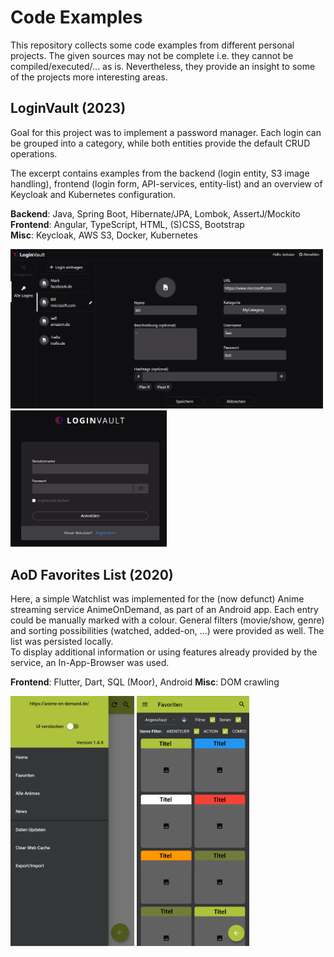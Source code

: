 # Code Examples

This repository collects some code examples from different personal projects.
The given sources may not be complete i.e. they cannot be
compiled/executed/... as is. Nevertheless, they provide an insight to some
of the projects more interesting areas.

## LoginVault (2023)
Goal for this project was to implement a password manager.
Each login can be grouped into a category, while both entities provide
the default CRUD operations.

The excerpt contains examples from the backend (login entity, S3 image handling),
frontend (login form, API-services, entity-list) and an overview of Keycloak and Kubernetes
configuration.

**Backend**: Java, Spring Boot, Hibernate/JPA, Lombok, AssertJ/Mockito  
**Frontend**: Angular, TypeScript, HTML, (S)CSS, Bootstrap  
**Misc**: Keycloak, AWS S3, Docker, Kubernetes

<img alt="LoginVault.png" src="images/LoginVault.png" width="500em"/>

<img alt="LoginVault_keycloak.png" src="images/LoginVault_keycloak.png" width="250em"/>

## AoD Favorites List (2020)
Here, a simple Watchlist was implemented for the (now defunct) Anime streaming service AnimeOnDemand,
as part of an Android app. Each entry could be manually marked with a colour. General filters (movie/show, genre)
and sorting possibilities (watched, added-on, ...) were provided as well. The list was persisted locally.  
To display additional information or using features already provided by the service, an In-App-Browser was used.

**Frontend**: Flutter, Dart, SQL (Moor), Android
**Misc**: DOM crawling

<img alt="AoD_menu.jpg" src="images/AoD_menu.jpg" height="400em"/>

<img alt="AoD_favorites.jpg" src="images/AoD_favorites.jpg" height="400em"/>
